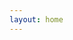 ```yaml
---
layout: home
---
```


<!DOCTYPE html>
<html lang="en">
<head>
    <meta charset="UTF-8" />
    <meta http-equiv="X-UA-Compatible" content="ie=edge" />
    <meta name="viewport" content="width=device-width, initial-scale=1.0" />
    <meta name="mobile-web-app-capable" content="yes" />
    <meta name="apple-mobile-web-app-capable" content="yes" />
    <meta name="application-name" content="abay.sh" />
    <meta name="apple-mobile-web-app-status-bar-style" content="#fff" />
    <meta name="apple-mobile-web-app-title" content="abay.sh" />
    <title>abay.sh</title>
    <link rel="alternate" href="https://abay.sh/" hreflang="en-US" />
    <link rel="canonical" href="https://abay.sh/" />
    <meta name="description" content="Where I pretend to know things and spot for my brain dumps." />
    <meta name="referrer" content="no-referrer-when-downgrade" />
    <meta property="fb:app_id" content="232602895406519" />
    <meta property="og:site_name" content="abay.sh" />
    <meta property="og:title" content="abay.sh" />
    <meta property="og:type" content="website" />
    <meta property="og:url" content="https://abay.sh/me/" />
    <meta property="og:description" content="Where I pretend to know things and spot for my brain dumps." />
    <meta property="og:image" content="https://abay.sh/assets/img/ogp.png" />
    <meta property="og:image:width" content="640" />
    <meta property="og:image:height" content="640" />
    <meta name="twitter:card" content="summary" />
    <meta name="twitter:title" content="abay.sh" />
    <meta name="twitter:url" content="https://abay.sh/" />
    <meta name="twitter:site" content="@kustirama" />
    <meta name="twitter:creator" content="@kustirama" />
    <meta name="twitter:description" content="Where I pretend to know things and spot for my brain dumps." />
    <meta name="twitter:image" content="https://abay.sh/assets/img/ogp.png" />
    <link type="application/atom+xml" rel="alternate" href="https://abay.sh/feed.xml" title="abay.sh" />
    <link rel="apple-touch-icon" sizes="180x180" href="/assets/favicons/apple-touch-icon.png" />
    <link rel="icon" type="image/png" sizes="32x32" href="/assets/favicons/favicon-32x32.png" />
    <link rel="icon" type="image/png" sizes="16x16" href="/assets/favicons/favicon-16x16.png" />
    <link rel="manifest" href="/manifest.json" />
    <link rel="mask-icon" href="/assets/favicons/safari-pinned-tab.svg" color="#5bbad5" />
    <meta name="msapplication-TileColor" content="#da532c" />
    <meta name="theme-color" content="#2c2c2c" />
    <meta name="google-site-verification" content="bScbaSswJUa_NNirw01hQS7ORY9QF5Nwc2xXS1-aSUw" />
    <!-- Google tag (gtag.js) -->
    <script async src="https://www.googletagmanager.com/gtag/js?id=G-3LX9JPKBWL"></script>
    <script>
      window.dataLayer = window.dataLayer || [];
      function gtag(){dataLayer.push(arguments);}
      gtag('js', new Date());

      gtag('config', 'G-3LX9JPKBWL');
    </script>
    <style>
        @import url('https://fonts.googleapis.com/css2?family=Cutive+Mono&display=swap');
        body {
            font-family: "Cutive Mono", monospace;
            background-color: #0c0f0a;
            color: #ecf8f8;
            margin: 0;
            padding: 0;
            display: flex;
            flex-direction: column;
            align-items: center;
            justify-content: center;
            height: 100vh;
            padding: 20px; /* Tambahan padding untuk mobile */
        }
        .container {
            display: flex;
            align-items: center;
            justify-content: center;
            flex-direction: row;
            flex-wrap: wrap;
            max-width: 100%;
        }

        .content {
            max-width: 650px;
            padding: 20px;
            text-align: left;
            flex: 1; /* Jika ini terlalu banyak, coba turunkan nilainya */
            margin-right: 0; /* Pastikan tidak ada margin di sini */
        }
        .content h1 {
            font-weight: bold;
            font-size: 2em;
        }
        .content p {
            line-height: 1.5;
            font-size: 12pt;
        }
        .links {
            margin-top: 25px;
        }
        .links a {
            display: inline-block;
            text-decoration: none;
            color: #EEEEEE;
            margin-bottom: 10px;
        }
        .links a:hover {
            display: inline-block;
            text-decoration: none;
            background-color: #31363F;
            color: #EEEEEE;
            margin-bottom: 10px;
        }
        .yhaa {
            border-bottom: 1px solid #EEEEEE;
            padding-bottom: 0.5px;
            color: #ecf8f8;
            text-decoration: none;
        }

        a.yhaa {
            border-bottom: 1px solid #EEEEEE;
            padding-bottom: 0.5px;
            color: #ecf8f8;
            text-decoration: none;
        }

        a.yhaa:hover {
            border-bottom: 1px solid #EEEEEE;
            padding-bottom: 0.5px;
            color: #ecf8f8;
            text-decoration: none;
            background-color: #31363F;
        }

        /* Media Queries untuk Mobile */
        @media (max-width: 768px) {
            .container {
                flex-direction: column; /* Ubah layout jadi kolom di layar kecil */
                text-align: center; /* Tengah-kan teks di layar kecil */
            }
            .image {
                margin-right: 0;
                margin-bottom: 20px; /* Beri sedikit ruang di bawah gambar */
            }
            .content {
                padding: 10px; /* Kurangi padding di layar kecil */
                max-width: 100%; /* Biar content memenuhi lebar layar */
            }
            .links {
                margin-top: 15px;
            }
        }
    </style>
</head>
<body>
    <div class="container">
        <div class="content">
            <p>
                Saya <span class="yhaa">Akbar Kustirama</span>, lebih banyak yang memanggil <span class="yhaa">Abay</span>. Part-time pangrok, part-time hekermen, dan full-time pura-pura pinter. Jarang bisa hidup tanpa Gudang Garam, dan sering kali punya ide-ide gila yang akan diubah menjadi hal-hal yang keren—kadang berantakan.</p>

            <p>Juga berkontribusi di <a href="https://codelatte.id/" target="_blank" title="codelatte" class="yhaa">Codelatte</a>, sebuah blog berbahasa Indonesia yang fokus membahas pemrograman situs web.</p>
            <div class="links">
                <span>> <a href="/me" title="about">about</a></span><br/>
                <span>> <a href="/blog" title="blog">blog</a></span><br/>
                <span>> <a href="https://advisory.abay.sh/" title="advisories">advisories</a></span><br/>
                <span>> <a href="#" onclick="copyToClipboard('akbar@kustirama.id')">akbar[at]kustirama.id</a></span><br/>
            </div>
        </div>
    </div>
    <script>
    function copyToClipboard(text) {
        var tempInput = document.createElement("textarea");
        tempInput.value = text;
        document.body.appendChild(tempInput);
        tempInput.select();
        document.execCommand("copy");
        document.body.removeChild(tempInput);
        alert("Email telah disalin ke clipboard!");
    }
    </script>
            <script>
                window.onload = function () {
                    var script = document.createElement('script');
                    var firstScript = document.getElementsByTagName('script')[0];
                    script.type = 'text/javascript';
                    script.async = true;
                    script.src = '/sw-register.js?v=' + Date.now();
                    firstScript.parentNode.insertBefore(script, firstScript);
                };
            </script>
            </body>

</html>
